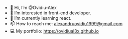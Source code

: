 - 👋 Hi, I’m @Ovidiu-Alex
- 👀 I’m interested in front-end developer.
- 🌱 I’m currently learning react.
- 📫 How to reach me: alexandruovidiu1999@gmail.com
- 💻 My portfolio: https://ovidiual3x.github.io

<!---
OvidiuAl3x/OvidiuAl3x is a ✨ special ✨ repository because its `README.md` (this file) appears on your GitHub profile.
You can click the Preview link to take a look at your changes.
--->
